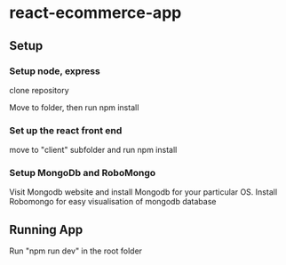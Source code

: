# react-ecommerce-app
<h2> Setup </h2>
<h3> Setup node, express </h3>
clone repository

Move to folder, then run npm install
<h3> Set up the react front end </h3>
move to "client" subfolder and run npm install

<h3> Setup MongoDb and RoboMongo </h3>
Visit Mongodb website and install Mongodb for your particular OS.
Install Robomongo for easy visualisation of mongodb database

<h2> Running App </h2>

Run "npm run dev" in the root folder
